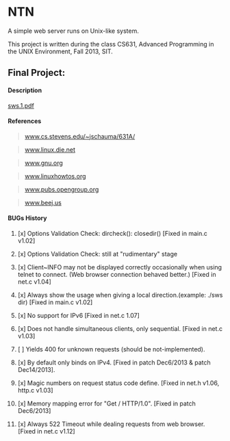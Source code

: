 # NTN

A simple web server runs on Unix-like system.

This project is written during the class CS631, Advanced Programming 
in the UNIX Environment, Fall 2013, SIT.

## Final Project:

#### Description

[sws.1.pdf](http://www.cs.stevens.edu/~jschauma/631A/sws.1.pdf)

#### References

> www.cs.stevens.edu/~jschauma/631A/

> www.linux.die.net

> www.gnu.org

> www.linuxhowtos.org

> www.pubs.opengroup.org

> www.beej.us

#### BUGs History

1. [x] Options Validation Check: dircheck(): closedir() [Fixed in main.c v1.02]

2. [x] Options Validation Check: still at "rudimentary" stage

3. [x] Client~INFO may not be displayed correctly occasionally when using telnet to connect. (Web browser connection behaved better.) [Fixed in net.c v1.04]

4. [x] Always show the usage when giving a local direction.(example: ./sws dir) [Fixed in main.c v1.02]

5. [x] No support for IPv6 [Fixed in net.c 1.07]

6. [x] Does not handle simultaneous clients, only sequential. [Fixed in net.c v1.03]

7. [ ] Yields 400 for unknown requests (should be not-implemented).

8. [x] By default only binds on IPv4. [Fixed in patch Dec6/2013 & patch Dec14/2013].

9. [x] Magic numbers on request status code define. [Fixed in net.h v1.06, http.c v1.03]

10. [x] Memory mapping error for "Get / HTTP/1.0". [Fixed in patch Dec6/2013]

11. [x] Always 522 Timeout while dealing requests from web browser. [Fixed in net.c v1.12]
